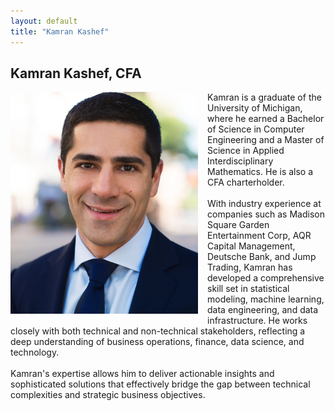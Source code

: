 ```yaml
---
layout: default
title: "Kamran Kashef"
---
```

<meta name="robots" content="noindex">
<section id="services">
	<div class="container">
		<h2>Kamran Kashef, CFA</h2>
		<div class="service" style="overflow: auto;">  <!--CSS so img within pushes out the div -->
			<div>
                <img src='/assets/kamran.jpg' style="float: left; margin: 0 15px 15px 0; width: 300px;"/>
                Kamran is a graduate of the University of Michigan, where he earned a Bachelor of Science in Computer Engineering and a Master of Science in Applied Interdisciplinary Mathematics. He is also a CFA charterholder.<br />
                <br />
                With industry experience at companies such as Madison Square Garden Entertainment Corp, AQR Capital Management, Deutsche Bank, and Jump Trading, Kamran has developed a comprehensive skill set in statistical modeling, machine learning, data engineering, and data infrastructure. He works closely with both technical and non-technical stakeholders, reflecting a deep understanding of business operations, finance, data science, and technology.<br />
                <br />
                Kamran's expertise allows him to deliver actionable insights and sophisticated solutions that effectively bridge the gap between technical complexities and strategic business objectives.
            </div>
		</div>
    </div>
</section>